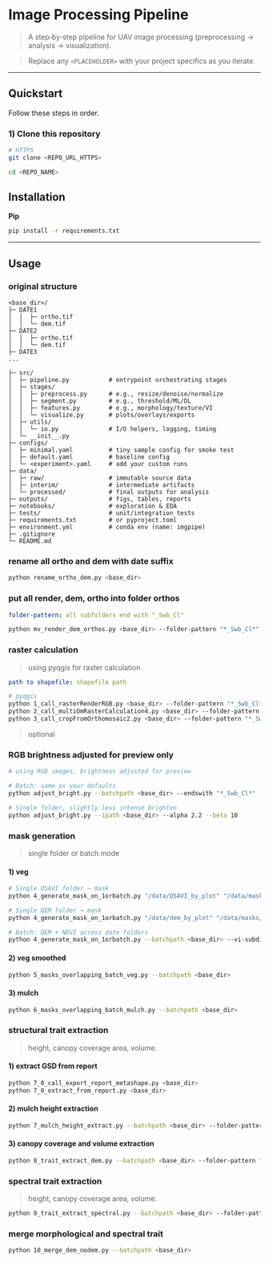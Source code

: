 # Image Processing Pipeline

> A step‑by‑step pipeline for UAV image processing (preprocessing → analysis → visualization).

> Replace any `<PLACEHOLDER>` with your project specifics as you iterate.

---

## Quickstart
Follow these steps in order.

### 1) Clone this repository

```bash
# HTTPS
git clone <REPO_URL_HTTPS>

cd <REPO_NAME>
```

## Installation
**Pip**
```bash
pip install -r requirements.txt
```

---

## Usage

### original structure
```
<base_dir>/
├─ DATE1
│  │  ├─ ortho.tif
│  │  └─ dem.tif
├─ DATE2
│  │  ├─ ortho.tif
│  │  └─ dem.tif
├─ DATE3
...
```

```
├─ src/
│  ├─ pipeline.py           # entrypoint orchestrating stages
│  ├─ stages/
│  │  ├─ preprocess.py      # e.g., resize/denoise/normalize
│  │  ├─ segment.py         # e.g., threshold/ML/DL
│  │  ├─ features.py        # e.g., morphology/texture/VI
│  │  └─ visualize.py       # plots/overlays/exports
│  ├─ utils/
│  │  └─ io.py              # I/O helpers, logging, timing
│  └─ __init__.py
├─ configs/
│  ├─ minimal.yaml          # tiny sample config for smoke test
│  ├─ default.yaml          # baseline config
│  └─ <experiment>.yaml     # add your custom runs
├─ data/
│  ├─ raw/                  # immutable source data
│  ├─ interim/              # intermediate artifacts
│  └─ processed/            # final outputs for analysis
├─ outputs/                 # figs, tables, reports
├─ notebooks/               # exploration & EDA
├─ tests/                   # unit/integration tests
├─ requirements.txt         # or pyproject.toml
├─ environment.yml          # conda env (name: imgpipe)
├─ .gitignore
└─ README.md
```

### rename all ortho and dem with date suffix
```bash
python rename_ortho_dem.py <base_dir>
```

### put all render, dem, ortho into folder orthos
```yaml
folder-pattern: all subfolders end with "_Swb_Cl"
```

```bash
python mv_render_dem_orthos.py <base_dir> --folder-pattern "*_Swb_Cl*" --suffixes dem.tif ortho.tif --dest orthos
```

### raster calculation
> using pyqgis for raster calculation
```yaml
path to shapefile: shapefile path
```

```bash
# pyqgis
python 1_call_rasterRenderRGB.py <base_dir> --folder-pattern "*_Swb_Cl*"
python 2_call_multiOmRasterCalculation4.py <base_dir> --folder-pattern "*_Swb_Cl*"
python 3_call_cropFromOrthomosaic2.py <base_dir> --folder-pattern "*_Swb_Cl*" --shp <path to shapefile>
```

> optional
### RGB brightness adjusted for preview only
```bash
# using RGB images, brightness adjusted for preview

# Batch: same as your defaults
python adjust_bright.py --batchpath <base_dir> --endswith "*_Swb_Cl*"

# Single folder, slightly less intense brighten
python adjust_bright.py --ipath <base_dir> --alpha 2.2 --beta 10
```

### mask generation
> single folder or batch mode
#### 1) veg
```bash
# Single OSAVI folder → mask
python 4_generate_mask_on_1orbatch.py "/data/OSAVI_by_plot" "/data/masks/OSAVI_mask" --lt 0.6

# Single DEM folder → mask
python 4_generate_mask_on_1orbatch.py "/data/dem_by_plot" "/data/masks/dem_mask"

# Batch: DEM + NDVI across date folders
python 4_generate_mask_on_1orbatch.py --batchpath <base_dir> --vi-subdir OSAVI_by_plot --vi-lt 0.6
```

#### 2) veg smoothed
```bash
python 5_masks_overlapping_batch_veg.py --batchpath <base_dir>
```

#### 3) mulch
```bash
python 6_masks_overlapping_batch_mulch.py --batchpath <base_dir>
```

### structural trait extraction
> height, canopy coverage area, volume.

#### 1)  extract GSD from report
```bash
python 7_0_call_export_report_metashape.py <base_dir>
python 7_0_extract_from_report.py <base_dir>
```

#### 2) mulch height extraction
```bash
python 7_mulch_height_extract.py --batchpath <base_dir> --folder-pattern "*_Swb_Cl*"
```

#### 3) canopy coverage and volume extraction
```bash
python 8_trait_extract_dem.py --batchpath <base_dir> --folder-pattern "*_Swb_Cl*"
```

### spectral trait extraction
> height, canopy coverage area, volume.
```bash
python 9_trait_extract_spectral.py --batchpath <base_dir> --folder-pattern "*_Swb_Cl*"
```

### merge morphological and spectral trait
```bash
python 10_merge_dem_nodem.py --batchpath <base_dir>
```
